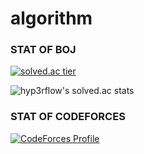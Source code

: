 # algorithm

### STAT OF BOJ
[![solved.ac tier](http://mazassumnida.wtf/api/v2/generate_badge?boj=cjh970422)](https://solved.ac/cjh970422)

![hyp3rflow's solved.ac stats](https://github-readme-solvedac.hyp3rflow.vercel.app/api/?handle=cjh970422)

### STAT OF CODEFORCES
[![CodeForces Profile](https://cf.leed.at?id=cjh970422)](https://codeforces.com/profile/cjh970422)
